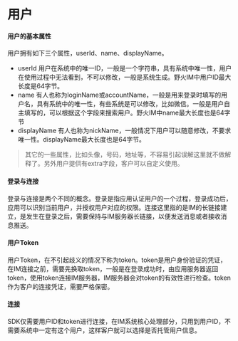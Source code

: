 # 用户

#### 用户的基本属性
用户拥有如下三个属性，userId、name、displayName。
 * userId 用户在系统中的唯一ID，一般是一个字符串，具有系统中唯一性，用户在使用过程中无法看到，不可以修改，一般是系统生成。野火IM中用户ID最大长度是64字节。
 * name 有人也称为loginName或accountName，一般是用来登录时填写的用户名，具有系统中的唯一性，有些系统是可以修改，比如微信。一般是用户自主填写的，可以根据这个字段来搜索用户。野火IM中name最大长度也是64字节
 * displayName 有人也称为nickName，一般情况下用户可以随意修改，不要求唯一性。displayName最大长度也是64字节。
 > 其它的一些属性，比如头像，号码，地址等，不容易引起误解这里就不做解释了。另外用户提供有extra字段，客户可以自定义使用。

#### 登录与连接
登录与连接是两个不同的概念。登录是指应用认证用户的一个过程，登录成功后，应用可以识别当前用户，并授权用户对应的权限。连接这里指的是IM的长链接建立，是发生在登录之后，需要保持与IM服务器长链接，以便发送消息或者接收消息推送。

#### 用户Token
用户Token，在不引起歧义的情况下称为token。token是用户身份验证的凭证，在IM连接之前，需要先换取token，一般是在登录成功时，由应用服务器返回token，使用token连接IM服务器，IM服务器会对token的有效性进行检查。token作为客户的连接凭证，需要严格保密。

#### 连接
SDK仅需要用户ID和token进行连接，在IM系统核心处理部分，只用到用户ID，不需要系统中一定有这个用户，这样客户就可以选择是否托管用户信息。
